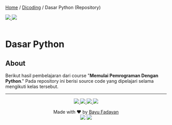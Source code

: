 [Home](https://bayufadayan.github.io/coursework-archive/) / [Dicoding](https://bayufadayan.github.io/coursework-archive/dicoding) / Dasar Python (Repository)

<a href="https://www.dicoding.com/certificates/RVZKG6WEOXD5">
    <img src="https://img.shields.io/badge/🏅%20Sertifikat-blue?style=flat-square"/> 
</a>
<a href="https://bayufadayan.notion.site/Memulai-Pemrograman-dengan-Python-2578c965d578805d96ebdfbe03d66905?source=copy_link">
<img src="https://img.shields.io/badge/Notes-000000?style=flat-square&logo=notion&logoColor=white"/><br/><br/>
</a>

# Dasar Python

## About

Berikut hasil pembelajaran dari course "**Memulai Pemrograman Dengan Python**." Pada repository ini berisi source code yang dipelajari selama mengikuti kelas tersebut.

---

<p align="center">
</p>
<p align="center">
    <a href="https://github.com/bayufadayan">
        <img src="https://img.shields.io/badge/GitHub-181717?style=for-the-badge&logo=github&logoColor=white"/>
    </a>
    <a href="https://www.linkedin.com/in/muhamad-bayu-fadayan/">
        <img src="https://img.shields.io/badge/LinkedIn-0A66C2?style=for-the-badge&logo=linkedin&logoColor=white"/>
    </a>
    <a href="https://bayufadayan.my.id/">
        <img src="https://img.shields.io/badge/Portfolio-000000?style=for-the-badge&logo=vercel&logoColor=white"/>
    </a>
    <a href="https://drive.google.com/file/d/1fPClIxWKbeaKyArwL9cSIDmOFeT-tBt2/view?usp=drive_link">
        <img src="https://img.shields.io/badge/CURICULUM VITAE-4285F4?style=for-the-badge&logo=googledrive&logoColor=white"/>
    </a>
</p>

<p align="center">
  Made with ❤️ by <a href="https://github.com/bayufadayan">Bayu Fadayan</a><br/>
  <img src="https://img.shields.io/badge/Year-2025-blue?style=flat-square"/> 
  <img src="https://img.shields.io/badge/Role-Frontend%20Engineer-green?style=flat-square"/><br/><br/>
</p>
